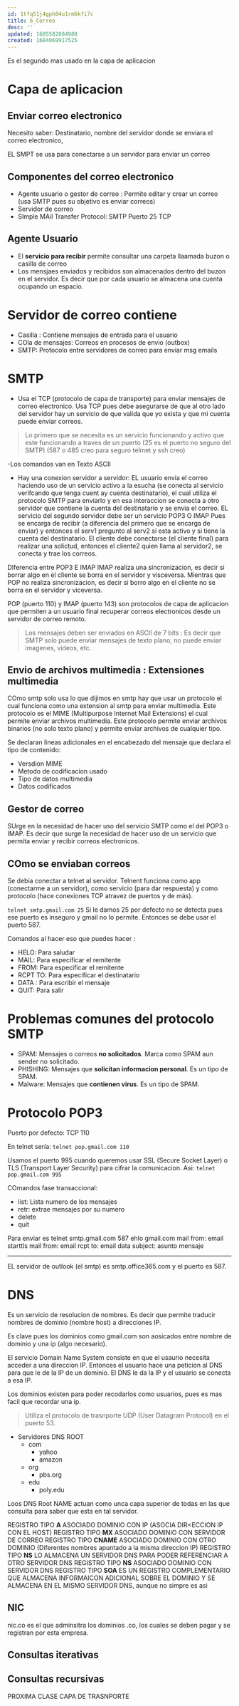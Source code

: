```yaml
---
id: 1tfq51j4gph04u1rm6kfi7c
title: 6_Correo
desc: ''
updated: 1685582884988
created: 1684969917525
---
```


Es el segundo mas usado en la capa de aplicacion

# Capa de aplicacion

## Enviar correo electronico

Necesito saber: Destinatario, nombre del servidor donde se enviara el correo electronico, 

EL SMPT se usa para conectarse a un servidor para enviar un correo

## Componentes del correo electronico

- Agente usuario o gestor de correo : Permite editar y crear un correo (usa SMTP pues su objetivo es enviar correos)
- Servidor de correo
- SImple MAil Transfer Protocol: SMTP Puerto 25 TCP

## Agente Usuario

- El **servicio para recibir** permite consultar una carpeta llaamada buzon o casilla de correo
- Los mensjaes enviados y recibidos son almacenados dentro del buzon en el servidor. Es decir que por cada usuario se almacena una cuenta ocupando un espacio.

# Servidor de correo contiene
- Casilla : Contiene mensajes de entrada para el usuario
- COla de mensajes: Correos en procesos de envio (outbox)
- SMTP: Protocolo entre servidores de correo para enviar msg emails

# SMTP

- Usa el TCP (protocolo de capa de transporte) para enviar mensajes de correo electronico.
Usa TCP pues debe asegurarse de que al otro lado del servidor hay un servicio de que valida que yo exista y que mi cuenta puede enviar correos.

> Lo primero que se necesita es un servicio funcionando y activo que este funcionando a traves de un puerto (25 es el puerto no seguro del SMTP) (587 o 485 creo para seguro telmet y ssh creo)

-Los comandos van en Texto ASCII

- Hay una conexion servidor a servidor: EL usuario envia el correo haciendo uso de un servicio activo a la esucha (se conecta al servicio verifcando que tenga cuent ay cuenta destinatario), el cual utiliza el protocolo SMTP para enviarlo y en esa interaccion se conecta a otro servidor que contiene la cuenta del destinatario y se envia el correo. EL servicio del segundo servidor debe ser un servicio POP3 O IMAP Pues se encarga de recibir (a diferencia del primero que se encarga de enviar) y entonces el serv1 pregunto al serv2 si esta activo y si tiene la cuenta del destinatario. El cliente debe conectarse (el cliente final)  para realizar una solictud, entonces el cliente2 quien llama al servidor2, se conecta y trae los correos.

DIferencia entre POP3 E IMAP
IMAP realiza una sincronizacion, es decir si borrar algo en el cliente se borra en el servidor y visceversa. Mientras que POP no realiza sincronizacion, es decir si borro algo en el cliente no se borra en el servidor y viceversa.

POP (puerto 110) y IMAP (puerto 143) son protocolos de capa de aplicacion que permiten a un usuario final recuperar correos electronicos desde un servidor de correo remoto.

> Los mensajes deben ser enviados en ASCII de 7 bits : Es decir que SMTP solo puede enviar mensajes de texto plano, no puede enviar imagenes, videos, etc.

## Envio de archivos multimedia : Extensiones multimedia

COmo smtp solo usa lo que dijimos en smtp hay que usar un protocolo el cual funciona como una extension al smtp para enviar multimedia. Este protocolo es el MIME (Multipurpose Internet Mail Extensions) el cual permite enviar archivos multimedia. Este protocolo permite enviar archivos binarios (no solo texto plano) y permite enviar archivos de cualquier tipo.

Se declaran lineas adicionales en el encabezado del mensaje que declara el tipo de contenido: 
- Versdion MIME
- Metodo de codificacion usado
- Tipo de datos multimedia
- Datos codificados

## Gestor de correo

SUrge en la necesidad de hacer uso del servicio SMTP como el del POP3 o IMAP. Es decir que surge la necesidad de hacer uso de un servicio que permita enviar y recibir correos electronicos.

## COmo se enviaban correos

Se debia conectar a telnet al servidor. Telnent funciona como app (conectarme a un servidor), como servicio (para dar respuesta) y como protocolo (hace conexiones TCP atravez de puertos y de más).

`telnet smtp.gmail.com 25` Si le damos 25 por defecto no se detecta pues ese puerto es inseguro y gmail no lo permite. Entonces se debe usar el puerto 587.

Comandos al hacer eso que puedes hacer : 
- HELO: Para saludar
- MAIL: Para especificar el remitente
- FROM: Para especificar el remitente
- RCPT TO: Para especificar el destinatario
- DATA : Para escribir el mensaje
- QUIT: Para salir

# Problemas comunes del protocolo SMTP

- SPAM: Mensajes o correos **no solicitados**. Marca como SPAM  aun sender no solicitado. 
- PHISHING: Mensajes que **solicitan informacion personal**. Es un tipo de SPAM.
- Malware: Mensajes que **contienen virus**. Es un tipo de SPAM.

# Protocolo POP3
Puerto por defecto: TCP 110

En telnet sería: `telnet pop.gmail.com 110`

Usamos el puerto 995 cuando queremos usar SSL (Secure Socket Layer) o TLS (Transport Layer Security) para cifrar la comunicacion. Asi: `telnet pop.gmail.com 995`

COmandos fase transaccional:
- list: Lista numero de los mensajes
- retr: extrae mensajes por su numero
- delete
- quit

Para enviar es 
telnet smtp.gmail.com 587
ehlo gmail.com
mail from: email
starttls
mail from: email
rcpt to: email
data
subject: asunto
mensaje

---

EL servidor de outlook (el smtp) es smtp.office365.com y el puerto es 587.

# DNS

Es un servicio de resolucion de nombres. Es decir que permite traducir nombres de dominio  (nombre host) a direcciones IP.

Es clave pues los dominios como gmail.com son aosicados entre nombre de dominio y una ip (algo necesario).

El servicio Domain Name System consiste en que el usaurio necesita acceder a una direccion IP. Entonces el usuario hace una peticion al DNS para que le de la IP de un dominio. El DNS le da la IP y el usuario se conecta a esa IP. 

Los dominios existen para poder recodarlos como usuarios, pues es mas facil que recordar una ip.

> Utiliza el protocolo de trasnporte UDP (User Datagram Protocol) en el puerto 53.


- Servidores DNS ROOT
  - com
    - yahoo
    - amazon
  - org
    - pbs.org
  - edu
    - poly.edu

Loos DNS Root NAME actuan como unca capa superior de todas en las que consulta para saber que esta en tal servidor.

REGISTRO TIPO **A** ASOCIADO DOMINIO CON IP (ASOCIA DIR<ECCION IP CON EL HOST)
REGISTRO TIPO **MX** ASOCIADO DOMINIO CON SERVIDOR DE CORREO
REGISTRO TIPO **CNAME** ASOCIADO DOMINIO CON OTRO DOMINIO (Diferentes nombres apuntado a la misma direccion IP)
REGISTRO TIPO **NS** LO ALMACENA UN SERVIDOR DNS PARA PODER REFERENCIAR A OTRO SERVIDOR DNS
REGISTRO TIPO **NS** ASOCIADO DOMINIO CON SERVIDOR DNS
REGISTRO TIPO **SOA** ES UN REGISTRO COMPLEMENTARIO QUE ALMACENA INFORMAICON ADICIONAL SOBRE EL DOMINIO Y SE ALMACENA EN EL MISMO SERVIDOR DNS, aunque no simpre es asi

## NIC
nic.co es el que adminsitra los dominios .co, los cuales se deben pagar y se registran por esta empresa.

## Consultas iterativas


## Consultas recursivas

PROXIMA CLASE CAPA DE TRASNPORTE
